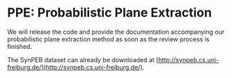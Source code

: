 # PPE: Probabilistic Plane Extraction

We will release the code and provide the documentation accompanying our probabilistic plane extraction method as soon as the review process is finished.

The SynPEB dataset can already be downloaded at [http://synpeb.cs.uni-freiburg.de/](http://synpeb.cs.uni-freiburg.de/).
